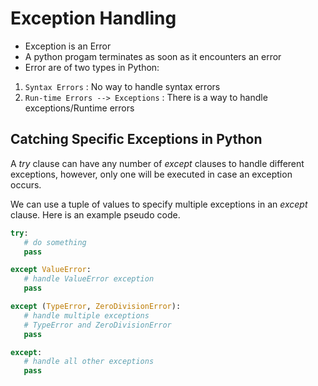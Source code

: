 # Exception Handling
* Exception is an Error
* A python progam terminates as soon as it encounters an error 
* Error are of two types in Python:
1. `Syntax Errors` : No way to handle syntax errors
2. `Run-time Errors --> Exceptions` : There is a way to handle exceptions/Runtime errors

## Catching Specific Exceptions in Python
A *try* clause can have any number of *except* clauses to handle different exceptions, however, only one will be executed in case an exception occurs.

We can use a tuple of values to specify multiple exceptions in an *except* clause. Here is an example pseudo code.
```py
try:
   # do something
   pass

except ValueError:
   # handle ValueError exception
   pass

except (TypeError, ZeroDivisionError):
   # handle multiple exceptions
   # TypeError and ZeroDivisionError
   pass

except:
   # handle all other exceptions
   pass
```